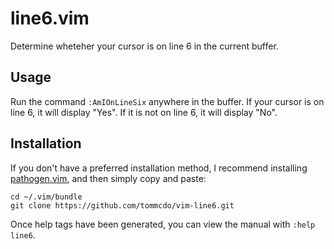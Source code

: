 line6.vim
=========

Determine wheteher your cursor is on line 6 in the current buffer.

Usage
-----

Run the command `:AmIOnLineSix` anywhere in the buffer. If your cursor is on
line 6, it will display "Yes". If it is not on line 6, it will display "No".

Installation
------------

If you don't have a preferred installation method, I recommend
installing [pathogen.vim](https://github.com/tpope/vim-pathogen), and
then simply copy and paste:

    cd ~/.vim/bundle
    git clone https://github.com/tommcdo/vim-line6.git

Once help tags have been generated, you can view the manual with
`:help line6`.
